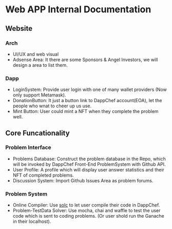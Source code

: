 # Web APP Internal Documentation

## Website

### Arch

- UI/UX and web visual
- Adsense Area: It there are some Sponsors & Angel Investors, we will design a area to list them.

### Dapp

- LoginSystem: Provide user login with one of many wallet providers (Now only support Metamask).
- DonationButton: It just a button link to DappChef account(EOA), let the people who wnat to cheer up us use.
- Mint Button: User could mint a NFT when they complete the problem well.

## Core Funcationality

### Problem Interface

- Problems Database: Construct the problem database in the Repo, which will be invoked by DappChef Front-End ProblemSystem with Github API.
- User Profile: A profile which will display user answer statistics and their NFT of completed problems.
- Discussion System: Import Github Issues Area as problem forums.

### Problem System

- Online Compiler: Use [solc](https://github.com/ethereum/solc-js) to let user compile their code in DappChef.
- Problem-TestData Solver: Use mocha, chai and waffle to test the user code which is sent to coding problems. (Or user shold run the Ganache in their localhost).
